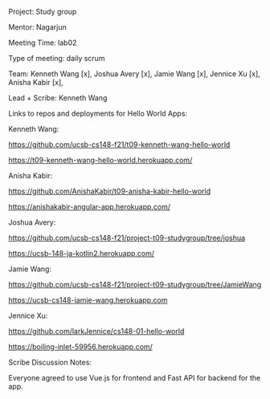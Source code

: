 Project: Study group

Mentor: Nagarjun

Meeting Time: lab02

Type of meeting: daily scrum

Team: Kenneth Wang [x], Joshua Avery [x], Jamie Wang [x], Jennice Xu [x], Anisha Kabir [x], 

Lead + Scribe: Kenneth Wang

Links to repos and deployments for Hello World Apps:

Kenneth Wang:

https://github.com/ucsb-cs148-f21/t09-kenneth-wang-hello-world 

https://t09-kenneth-wang-hello-world.herokuapp.com/


Anisha Kabir:

https://github.com/AnishaKabir/t09-anisha-kabir-hello-world

https://anishakabir-angular-app.herokuapp.com/

Joshua Avery:

https://github.com/ucsb-cs148-f21/project-t09-studygroup/tree/joshua

https://ucsb-148-ja-kotlin2.herokuapp.com/

Jamie Wang:

https://github.com/ucsb-cs148-f21/project-t09-studygroup/tree/JamieWang

https://ucsb-cs148-jamie-wang.herokuapp.com

Jennice Xu:

https://github.com/larkJennice/cs148-01-hello-world

https://boiling-inlet-59956.herokuapp.com/

Scribe Discussion Notes:

Everyone agreed to use Vue.js for frontend and Fast API for backend for the app.


